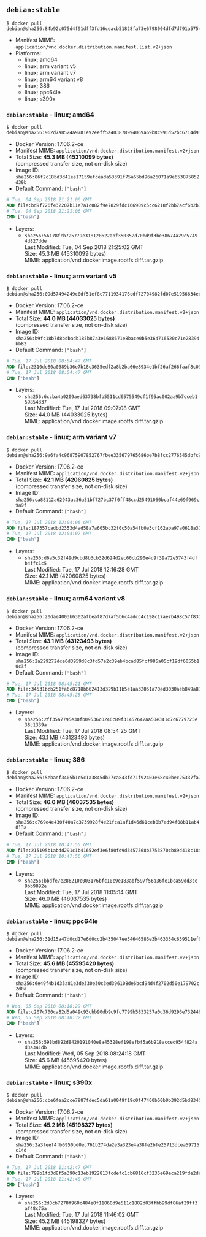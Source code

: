 ## `debian:stable`

```console
$ docker pull debian@sha256:84b92c075d4f91dff3fd16ceacb51828fa73e6798004dfd7d791a5754a1bc5d6
```

-	Manifest MIME: `application/vnd.docker.distribution.manifest.list.v2+json`
-	Platforms:
	-	linux; amd64
	-	linux; arm variant v5
	-	linux; arm variant v7
	-	linux; arm64 variant v8
	-	linux; 386
	-	linux; ppc64le
	-	linux; s390x

### `debian:stable` - linux; amd64

```console
$ docker pull debian@sha256:962d7a8524a9781e92eeff5a403878994069a69b8c991d52bc6714d91c9a0111
```

-	Docker Version: 17.06.2-ce
-	Manifest MIME: `application/vnd.docker.distribution.manifest.v2+json`
-	Total Size: **45.3 MB (45310099 bytes)**  
	(compressed transfer size, not on-disk size)
-	Image ID: `sha256:86f2c18bd3d41ee17159efceada53391f75a65bd96a26071a9e653875852d39b`
-	Default Command: `["bash"]`

```dockerfile
# Tue, 04 Sep 2018 21:21:06 GMT
ADD file:bd9f726f432207b11e7a1c082f9e7829fdc166909c5cc6218f2bb7acf6b2b123 in / 
# Tue, 04 Sep 2018 21:21:06 GMT
CMD ["bash"]
```

-	Layers:
	-	`sha256:56178fcb725779e318128622abf350352d70bd9f3be38674a29c57494d827dde`  
		Last Modified: Tue, 04 Sep 2018 21:25:02 GMT  
		Size: 45.3 MB (45310099 bytes)  
		MIME: application/vnd.docker.image.rootfs.diff.tar.gzip

### `debian:stable` - linux; arm variant v5

```console
$ docker pull debian@sha256:09d57494249c0df51ef8c7711934176cdf72704982fd07e51956634eeb901e53
```

-	Docker Version: 17.06.2-ce
-	Manifest MIME: `application/vnd.docker.distribution.manifest.v2+json`
-	Total Size: **44.0 MB (44033025 bytes)**  
	(compressed transfer size, not on-disk size)
-	Image ID: `sha256:b9fc18b7d8bdbadb185b87a3e1688671e8bace0b5e364716520c71e28394bb82`
-	Default Command: `["bash"]`

```dockerfile
# Tue, 17 Jul 2018 08:54:47 GMT
ADD file:2310de80a0689b36e7b18c3635edf2a8b2ba66e8934e1bf26af266faaf8c092f in / 
# Tue, 17 Jul 2018 08:54:47 GMT
CMD ["bash"]
```

-	Layers:
	-	`sha256:6ccba4a0209aed63738bfb5511cd6575549cf1f95ac002aa9b7cceb159854337`  
		Last Modified: Tue, 17 Jul 2018 09:07:08 GMT  
		Size: 44.0 MB (44033025 bytes)  
		MIME: application/vnd.docker.image.rootfs.diff.tar.gzip

### `debian:stable` - linux; arm variant v7

```console
$ docker pull debian@sha256:9a6fa4c96875907852767fbee335679765686be7b8fcc2776545dbfc91bbb624
```

-	Docker Version: 17.06.2-ce
-	Manifest MIME: `application/vnd.docker.distribution.manifest.v2+json`
-	Total Size: **42.1 MB (42060825 bytes)**  
	(compressed transfer size, not on-disk size)
-	Image ID: `sha256:ca88112a62943ac36a51bf727bc37f0ff48ccd25491060bcaf44e69f969c9a9f`
-	Default Command: `["bash"]`

```dockerfile
# Tue, 17 Jul 2018 12:04:06 GMT
ADD file:187357cadbd2353d4ad58a7a605bc32f0c50a54fb0e3cf162aba97a0618a37d7 in / 
# Tue, 17 Jul 2018 12:04:07 GMT
CMD ["bash"]
```

-	Layers:
	-	`sha256:d6a5c32f49d9cbd8b3cb32d624d2ec60cb290e4d9f39a72e5743f4dfb4ffc1c5`  
		Last Modified: Tue, 17 Jul 2018 12:16:28 GMT  
		Size: 42.1 MB (42060825 bytes)  
		MIME: application/vnd.docker.image.rootfs.diff.tar.gzip

### `debian:stable` - linux; arm64 variant v8

```console
$ docker pull debian@sha256:20dae4003b6302afbeaf87d7af5b6c4adcc4c198c17ae7b498c57f831e73a043
```

-	Docker Version: 17.06.2-ce
-	Manifest MIME: `application/vnd.docker.distribution.manifest.v2+json`
-	Total Size: **43.1 MB (43123493 bytes)**  
	(compressed transfer size, not on-disk size)
-	Image ID: `sha256:2a229272dce6d3959d8c3fd57e2c39eb4bcad85fcf985a05cf19df6055b10c3f`
-	Default Command: `["bash"]`

```dockerfile
# Tue, 17 Jul 2018 08:45:21 GMT
ADD file:34531bcb251fa6c8718b662413d329b11b5e1aa32051a70ed3030aeb849a8168 in / 
# Tue, 17 Jul 2018 08:45:25 GMT
CMD ["bash"]
```

-	Layers:
	-	`sha256:2ff35a7795e30fb09536c0246c89f31452642aa50e341c7c6779725e38c1339a`  
		Last Modified: Tue, 17 Jul 2018 08:54:25 GMT  
		Size: 43.1 MB (43123493 bytes)  
		MIME: application/vnd.docker.image.rootfs.diff.tar.gzip

### `debian:stable` - linux; 386

```console
$ docker pull debian@sha256:5ebaef3405b1c5c1a3845db27ca843fd71f92403e68c40bec25337fa7cf7ef1b
```

-	Docker Version: 17.06.2-ce
-	Manifest MIME: `application/vnd.docker.distribution.manifest.v2+json`
-	Total Size: **46.0 MB (46037535 bytes)**  
	(compressed transfer size, not on-disk size)
-	Image ID: `sha256:c769e4e430f40a7c3739928f4e21fca1af1d46d61ceb0b7ed94f08b11ab4013a`
-	Default Command: `["bash"]`

```dockerfile
# Tue, 17 Jul 2018 10:47:55 GMT
ADD file:215195b1abdd291c1b41652ef3e6f80fd9d3457568b3753870cb89d418c18a2a in / 
# Tue, 17 Jul 2018 10:47:56 GMT
CMD ["bash"]
```

-	Layers:
	-	`sha256:bbdfe7e286210c003176bfc10c9e183abf597f56a36fe1bca59dd3ce9bb9892e`  
		Last Modified: Tue, 17 Jul 2018 11:05:14 GMT  
		Size: 46.0 MB (46037535 bytes)  
		MIME: application/vnd.docker.image.rootfs.diff.tar.gzip

### `debian:stable` - linux; ppc64le

```console
$ docker pull debian@sha256:31d15a47d0cd17e6d0cc2b435047ee54646586e3b463334c659511ef6ee3193d
```

-	Docker Version: 17.06.2-ce
-	Manifest MIME: `application/vnd.docker.distribution.manifest.v2+json`
-	Total Size: **45.6 MB (45595420 bytes)**  
	(compressed transfer size, not on-disk size)
-	Image ID: `sha256:6e49f4b1d35a81e3de330e30c3ed396108de6bcd94d4f2702d50e179702c2d0a`
-	Default Command: `["bash"]`

```dockerfile
# Wed, 05 Sep 2018 08:18:29 GMT
ADD file:c207c700ca82d5a049c93cbb90db9c9fc7799b5833257a0d36d9296e73244875 in / 
# Wed, 05 Sep 2018 08:18:32 GMT
CMD ["bash"]
```

-	Layers:
	-	`sha256:598bd892d8420191040e8a45328ef198efbf5a6b918acced954f824ad3a341db`  
		Last Modified: Wed, 05 Sep 2018 08:24:18 GMT  
		Size: 45.6 MB (45595420 bytes)  
		MIME: application/vnd.docker.image.rootfs.diff.tar.gzip

### `debian:stable` - linux; s390x

```console
$ docker pull debian@sha256:cbe6fea2cce7987fdec5da61a0049f19c0f47460b60b0b392d5bd83407c53946
```

-	Docker Version: 17.06.2-ce
-	Manifest MIME: `application/vnd.docker.distribution.manifest.v2+json`
-	Total Size: **45.2 MB (45198327 bytes)**  
	(compressed transfer size, not on-disk size)
-	Image ID: `sha256:2a3feef4fb6950bd0ec761b274da2e3a323e4a38fe2bfe25713dcea59715c14d`
-	Default Command: `["bash"]`

```dockerfile
# Tue, 17 Jul 2018 11:42:47 GMT
ADD file:799b1fd3d8f5a390c13eb1922813fcdefc1cb6816cf3235e69eca219fde2de99 in / 
# Tue, 17 Jul 2018 11:42:48 GMT
CMD ["bash"]
```

-	Layers:
	-	`sha256:2d0cb7278f960c484e0f11060d9e511c1882d03ffbb99df86af29ff3af48c75a`  
		Last Modified: Tue, 17 Jul 2018 11:46:02 GMT  
		Size: 45.2 MB (45198327 bytes)  
		MIME: application/vnd.docker.image.rootfs.diff.tar.gzip
